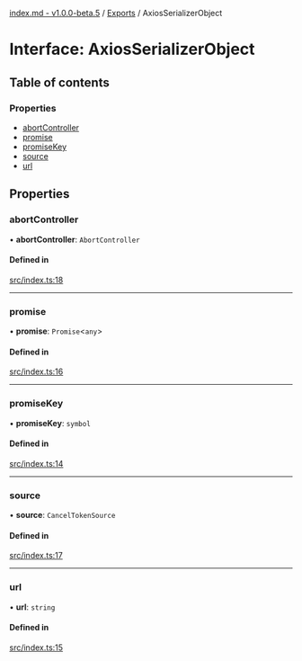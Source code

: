 [index.md - v1.0.0-beta.5](../README.md) / [Exports](../modules.md) / AxiosSerializerObject

# Interface: AxiosSerializerObject

## Table of contents

### Properties

- [abortController](AxiosSerializerObject.md#abortcontroller)
- [promise](AxiosSerializerObject.md#promise)
- [promiseKey](AxiosSerializerObject.md#promisekey)
- [source](AxiosSerializerObject.md#source)
- [url](AxiosSerializerObject.md#url)

## Properties

### abortController

• **abortController**: `AbortController`

#### Defined in

[src/index.ts:18](https://github.com/saqqdy/axios-serializer/blob/2b6c28e/src/index.ts#L18)

---

### promise

• **promise**: `Promise`<`any`\>

#### Defined in

[src/index.ts:16](https://github.com/saqqdy/axios-serializer/blob/2b6c28e/src/index.ts#L16)

---

### promiseKey

• **promiseKey**: `symbol`

#### Defined in

[src/index.ts:14](https://github.com/saqqdy/axios-serializer/blob/2b6c28e/src/index.ts#L14)

---

### source

• **source**: `CancelTokenSource`

#### Defined in

[src/index.ts:17](https://github.com/saqqdy/axios-serializer/blob/2b6c28e/src/index.ts#L17)

---

### url

• **url**: `string`

#### Defined in

[src/index.ts:15](https://github.com/saqqdy/axios-serializer/blob/2b6c28e/src/index.ts#L15)

